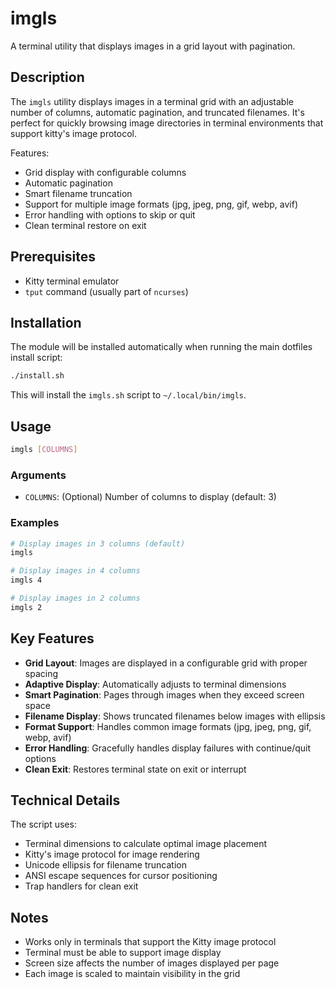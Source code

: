 # imgls

A terminal utility that displays images in a grid layout with pagination.

## Description

The `imgls` utility displays images in a terminal grid with an adjustable number of columns, automatic pagination, and truncated filenames. It's perfect for quickly browsing image directories in terminal environments that support kitty's image protocol.

Features:
- Grid display with configurable columns
- Automatic pagination
- Smart filename truncation
- Support for multiple image formats (jpg, jpeg, png, gif, webp, avif)
- Error handling with options to skip or quit
- Clean terminal restore on exit

## Prerequisites

- Kitty terminal emulator
- `tput` command (usually part of `ncurses`)

## Installation

The module will be installed automatically when running the main dotfiles install script:

```bash
./install.sh
```

This will install the `imgls.sh` script to `~/.local/bin/imgls`.

## Usage

```bash
imgls [COLUMNS]
```

### Arguments

- `COLUMNS`: (Optional) Number of columns to display (default: 3)

### Examples

```bash
# Display images in 3 columns (default)
imgls

# Display images in 4 columns
imgls 4

# Display images in 2 columns
imgls 2
```

## Key Features

- **Grid Layout**: Images are displayed in a configurable grid with proper spacing
- **Adaptive Display**: Automatically adjusts to terminal dimensions
- **Smart Pagination**: Pages through images when they exceed screen space
- **Filename Display**: Shows truncated filenames below images with ellipsis
- **Format Support**: Handles common image formats (jpg, jpeg, png, gif, webp, avif)
- **Error Handling**: Gracefully handles display failures with continue/quit options
- **Clean Exit**: Restores terminal state on exit or interrupt

## Technical Details

The script uses:
- Terminal dimensions to calculate optimal image placement
- Kitty's image protocol for image rendering
- Unicode ellipsis for filename truncation
- ANSI escape sequences for cursor positioning
- Trap handlers for clean exit

## Notes

- Works only in terminals that support the Kitty image protocol
- Terminal must be able to support image display
- Screen size affects the number of images displayed per page
- Each image is scaled to maintain visibility in the grid
